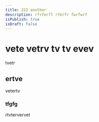 ```yaml
---
title: 222 another
description: rfrferfl rferfr fwrfwrf
isPublish: true
isDraft: false
---
```

# vete vetrv tv tv evev

tvetr

## ertve

vetertv

### tfgfg

rtvtervervet
